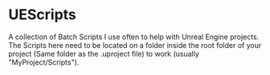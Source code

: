 # UEScripts
A collection of Batch Scripts I use often to help with Unreal Engine projects. The Scripts here need to be located on a folder inside the root folder of your project (Same folder as the .uproject file) to work (usually "MyProject/Scripts").
